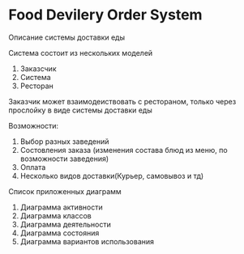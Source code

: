 # Food Devilery Order System

Описание системы доставки еды

Система состоит из нескольких моделей

1. Заказсчик
2. Система
3. Ресторан

Заказчик может взаимодеиствовать с рестораном, только через прослойку в виде системы доставки еды

Возможности:

1. Выбор разных заведений
2. Состовления заказа (изменения состава блюд из меню, по возможности заведения)
3. Оплата
4. Несколько видов доставки(Курьер, самовывоз и тд)

Список приложенных диаграмм

1. Диаграмма активности
2. Диаграмма классов
3. Диаграмма деятельности
4. Диаграмма состояния
5. Диаграмма вариантов использования 
